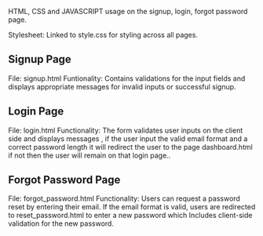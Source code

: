 HTML, CSS and JAVASCRIPT usage on the signup, login, forgot password page. 

Stylesheet: Linked to style.css for styling across all pages.

Signup Page
--------------
File: signup.html
Funtionality: Contains validations for the input fields and displays appropriate messages for invalid inputs or successful signup.

Login Page
----------------
File: login.html
Functionality: The form validates user inputs on the client side and displays messages ,
if the user input the valid email format and a correct password length it will redirect the user to the page dashboard.html 
if not then the user will remain on that login page..

Forgot Password Page
-----------------------
File: forgot_password.html
Functionality: Users can request a password reset by entering their email. If the email format is valid, users are redirected 
to reset_password.html to enter a new password which Includes client-side validation for the new password.

